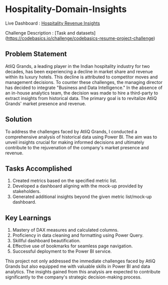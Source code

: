 # Hospitality-Domain-Insights
Live Dashboard : [Hospitality Revenue Insights](https://app.powerbi.com/view?r=eyJrIjoiN2YzNTdiNTgtYzZjZS00Yzk1LTgzZDAtNGYzYzczNmY4YmE0IiwidCI6ImM2ZTU0OWIzLTVmNDUtNDAzMi1hYWU5LWQ0MjQ0ZGM1YjJjNCJ9)

Challenge Description : [Task and datasets] (https://codebasics.io/challenge/codebasics-resume-project-challenge)

## Problem Statement
AtliQ Grands, a leading player in the Indian hospitality industry for two decades, has been experiencing a decline in market share and revenue within its luxury hotels. This decline is attributed to competitor moves and management decisions. To counter these challenges, the managing director has decided to integrate "Business and Data Intelligence." In the absence of an in-house analytics team, the decision was made to hire a third-party to extract insights from historical data. The primary goal is to revitalize AtliQ Grands' market presence and revenue.

## Solution
To address the challenges faced by AtliQ Grands, I conducted a comprehensive analysis of historical data using Power BI. The aim was to unveil insights crucial for making informed decisions and ultimately contribute to the rejuvenation of the company's market presence and revenue.

## Tasks Accomplished
1. Created metrics based on the specified metric list.
2. Developed a dashboard aligning with the mock-up provided by stakeholders.
3. Generated additional insights beyond the given metric list/mock-up dashboard.

## Key Learnings
1. Mastery of DAX measures and calculated columns.
2. Proficiency in data cleaning and formatting using Power Query.
3. Skillful dashboard beautification.
4. Effective use of bookmarks for seamless page navigation.
5. Successful deployment to the Power BI service.

This project not only addressed the immediate challenges faced by AtliQ Grands but also equipped me with valuable skills in Power BI and data analytics. The insights gained from this analysis are expected to contribute significantly to the company's strategic decision-making process.

